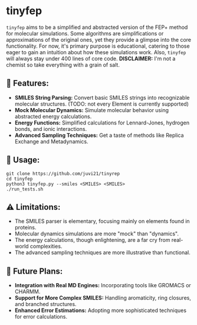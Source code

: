 # tinyfep

`tinyfep` aims to be a simplified and abstracted version of the FEP+ method for molecular simulations. Some algorithms are simplifications or approximations of the original ones, yet they provide a glimpse into the core functionality. For now, it's primary purpose is educational, catering to those eager to gain an intuition about how these simulations work. Also, `tinyfep` will always stay under 400 lines of core code. 
**DISCLAIMER:** I'm not a chemist so take everything with a grain of salt. 

## 🌟 Features:

- **SMILES String Parsing:** Convert basic SMILES strings into recognizable molecular structures. (TODO: not every Element is currently supported)
- **Mock Molecular Dynamics:** Simulate molecular behavior using abstracted energy calculations.
- **Energy Functions:** Simplified calculations for Lennard-Jones, hydrogen bonds, and ionic interactions.
- **Advanced Sampling Techniques:** Get a taste of methods like Replica Exchange and Metadynamics.
    
## 📘 Usage:
    git clone https://github.com/juvi21/tinyrep
    cd tinyfep
    python3 tinyfep.py --smiles <SMILES> <SMILES>
    ./run_tests.sh 
  
## ⚠️ Limitations:

- The SMILES parser is elementary, focusing mainly on elements found in proteins.
- Molecular dynamics simulations are more "mock" than "dynamics".
- The energy calculations, though enlightening, are a far cry from real-world complexities.
- The advanced sampling techniques are more illustrative than functional.

## 🚀 Future Plans:

- **Integration with Real MD Engines:** Incorporating tools like GROMACS or CHARMM.
- **Support for More Complex SMILES:** Handling aromaticity, ring closures, and branched structures.
- **Enhanced Error Estimations:** Adopting more sophisticated techniques for error calculations.
